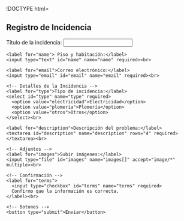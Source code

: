 !DOCTYPE html>
<html lang="es">
<head>
  <meta charset="UTF-8">
  <meta name="viewport" content="width=device-width, initial-scale=1.0">
  <title>Formulario de Incidencias</title>
</head>
<body>
  <h2>Registro de Incidencia</h2>
  <form action="#" method="POST" enctype="multipart/form-data">
    <!-- Información Básica -->
    <label for="title">Título de la incidencia:</label>
    <input type="text" id="title" name="title" required><br>

    <label for="name"> Piso y habitación:</label>
    <input type="text" id="name" name="name" required><br>

    <label for="email">Correo electrónico:</label>
    <input type="email" id="email" name="email" required><br>

    <!-- Detalles de la Incidencia -->
    <label for="type">Tipo de incidencia:</label>
    <select id="type" name="type" required>
      <option value="electricidad">Electricidad</option>
      <option value="plomeria">Plomería</option>
      <option value="otros">Otros</option>
    </select><br>

    <label for="description">Descripción del problema:</label>
    <textarea id="description" name="description" rows="4" required></textarea><br>

    <!-- Adjuntos -->
    <label for="images">Subir imágenes:</label>
    <input type="file" id="images" name="images[]" accept="image/*" multiple><br>

    <!-- Confirmación -->
    <label for="terms">
      <input type="checkbox" id="terms" name="terms" required>
      Confirmo que la información es correcta.
    </label><br>

    <!-- Botones -->
    <button type="submit">Enviar</button>
  </form>
</body>
</html>
